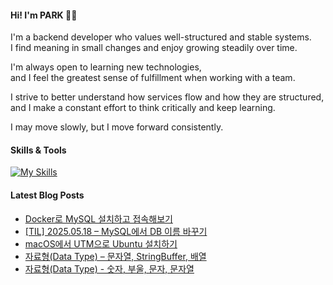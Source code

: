 #### Hi! I'm PARK 👋🏻
I'm a backend developer who values well-structured and stable systems.  
I find meaning in small changes and enjoy growing steadily over time.

I'm always open to learning new technologies,  
and I feel the greatest sense of fulfillment when working with a team.

I strive to better understand how services flow and how they are structured,  
and I make a constant effort to think critically and keep learning.

I may move slowly, but I move forward consistently.

#### Skills & Tools
[![My Skills](https://skillicons.dev/icons?i=java,kotlin,spring,mysql,postgres,mongo,redis,linux,ubuntu,git,github,githubactions,docker,aws&perline=7)](https://skillicons.dev)

#### Latest Blog Posts
- [Docker로 MySQL 설치하고 접속해보기](https://virtue14.tistory.com/32)
- [[TIL] 2025.05.18 &ndash; MySQL에서 DB 이름 바꾸기](https://virtue14.tistory.com/29)
- [macOS에서 UTM으로 Ubuntu 설치하기](https://virtue14.tistory.com/28)
- [자료형(Data Type) &ndash; 문자열, StringBuffer, 배열](https://virtue14.tistory.com/27)
- [자료형(Data Type) - 숫자, 부울, 문자, 문자열](https://virtue14.tistory.com/26)

